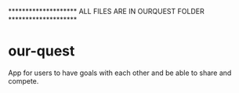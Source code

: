 ********************    ALL FILES ARE IN OURQUEST FOLDER    ********************

# our-quest

App for users to have goals with each other and be able to share and compete. 

